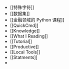 - [[特殊字符]]
- [[数据集]]
- [[金融领域的 Python 课程]]
- [[QuickCmd]]
- [[Knowledge]]
- [[What I Reading]]
- [[Tutorial]]
- [[Productive]]
- [[Local Tools]]
- [[Statments]]
-